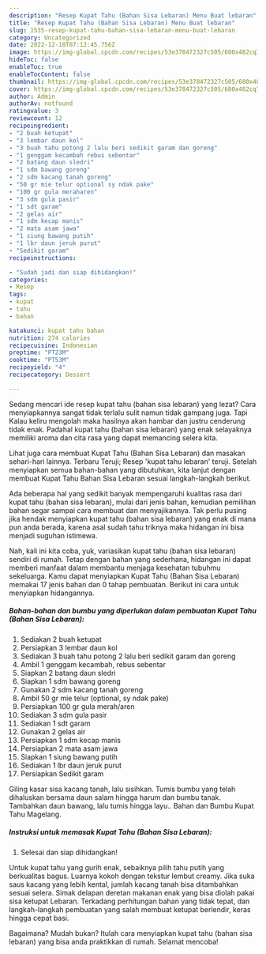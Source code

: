 ```yaml
---
description: "Resep Kupat Tahu (Bahan Sisa Lebaran) Menu Buat lebaran"
title: "Resep Kupat Tahu (Bahan Sisa Lebaran) Menu Buat lebaran"
slug: 1535-resep-kupat-tahu-bahan-sisa-lebaran-menu-buat-lebaran
category: Uncategorized
date: 2022-12-18T07:12:45.756Z
image: https://img-global.cpcdn.com/recipes/53e378472327c505/680x482cq70/kupat-tahu-bahan-sisa-lebaran-foto-resep-utama.jpg
hideToc: false
enableToc: true
enableTocContent: false
thumbnail: https://img-global.cpcdn.com/recipes/53e378472327c505/680x482cq70/kupat-tahu-bahan-sisa-lebaran-foto-resep-utama.jpg
cover: https://img-global.cpcdn.com/recipes/53e378472327c505/680x482cq70/kupat-tahu-bahan-sisa-lebaran-foto-resep-utama.jpg
author: Admin
authorAv: notfound
ratingvalue: 3
reviewcount: 12
recipeingredient:
- "2 buah ketupat"
- "3 lembar daun kol"
- "3 buah tahu potong 2 lalu beri sedikit garam dan goreng"
- "1 genggam kecambah rebus sebentar"
- "2 batang daun sledri"
- "1 sdm bawang goreng"
- "2 sdm kacang tanah goreng"
- "50 gr mie telur optional sy ndak pake"
- "100 gr gula meraharen"
- "3 sdm gula pasir"
- "1 sdt garam"
- "2 gelas air"
- "1 sdm kecap manis"
- "2 mata asam jawa"
- "1 siung bawang putih"
- "1 lbr daun jeruk purut"
- "Sedikit garam"
recipeinstructions:

- "Sudah jadi dan siap dihidangkan!"
categories:
- Resep
tags:
- kupat
- tahu
- bahan

katakunci: kupat tahu bahan 
nutrition: 274 calories
recipecuisine: Indonesian
preptime: "PT23M"
cooktime: "PT53M"
recipeyield: "4"
recipecategory: Dessert

---
```



Sedang mencari ide resep kupat tahu (bahan sisa lebaran) yang lezat? Cara menyiapkannya sangat tidak terlalu sulit namun tidak gampang juga. Tapi Kalau keliru mengolah maka hasilnya akan hambar dan justru cenderung tidak enak. Padahal kupat tahu (bahan sisa lebaran) yang enak selayaknya memiliki aroma dan cita rasa yang dapat memancing selera kita.


Lihat juga cara membuat Kupat Tahu (Bahan Sisa Lebaran) dan masakan sehari-hari lainnya. Terbaru Teruji; Resep &#39;kupat tahu lebaran&#39; teruji. Setelah menyiapkan semua bahan-bahan yang dibutuhkan, kita lanjut dengan membuat Kupat Tahu Bahan Sisa Lebaran sesuai langkah-langkah berikut.

Ada beberapa hal yang sedikit banyak mempengaruhi kualitas rasa dari kupat tahu (bahan sisa lebaran), mulai dari jenis bahan, kemudian pemilihan bahan segar sampai cara membuat dan menyajikannya. Tak perlu pusing jika hendak menyiapkan kupat tahu (bahan sisa lebaran) yang enak di mana pun anda berada, karena asal sudah tahu triknya maka hidangan ini bisa menjadi suguhan istimewa.


Nah, kali ini kita coba, yuk, variasikan kupat tahu (bahan sisa lebaran) sendiri di rumah. Tetap dengan bahan yang sederhana, hidangan ini dapat memberi manfaat dalam membantu menjaga kesehatan tubuhmu sekeluarga. Kamu dapat menyiapkan Kupat Tahu (Bahan Sisa Lebaran) memakai 17 jenis bahan dan 0 tahap pembuatan. Berikut ini cara untuk menyiapkan hidangannya.

<!--inarticleads1-->

##### Bahan-bahan dan bumbu yang diperlukan dalam pembuatan Kupat Tahu (Bahan Sisa Lebaran):

1. Sediakan 2 buah ketupat
1. Persiapkan 3 lembar daun kol
1. Sediakan 3 buah tahu potong 2 lalu beri sedikit garam dan goreng
1. Ambil 1 genggam kecambah, rebus sebentar
1. Siapkan 2 batang daun sledri
1. Siapkan 1 sdm bawang goreng
1. Gunakan 2 sdm kacang tanah goreng
1. Ambil 50 gr mie telur (optional, sy ndak pake)
1. Persiapkan 100 gr gula merah/aren
1. Sediakan 3 sdm gula pasir
1. Sediakan 1 sdt garam
1. Gunakan 2 gelas air
1. Persiapkan 1 sdm kecap manis
1. Persiapkan 2 mata asam jawa
1. Siapkan 1 siung bawang putih
1. Sediakan 1 lbr daun jeruk purut
1. Persiapkan Sedikit garam


Giling kasar sisa kacang tanah, lalu sisihkan. Tumis bumbu yang telah dihaluskan bersama daun salam hingga harum dan bumbu tanak. Tambahkan daun bawang, lalu tumis hingga layu.. Bahan dan Bumbu Kupat Tahu Magelang. 

<!--inarticleads2-->

##### Instruksi untuk memasak Kupat Tahu (Bahan Sisa Lebaran):


1. Selesai dan siap dihidangkan!

Untuk kupat tahu yang gurih enak, sebaiknya pilih tahu putih yang berkualitas bagus. Luarnya kokoh dengan tekstur lembut creamy. Jika suka saus kacang yang lebih kental, jumlah kacang tanah bisa ditambahkan sesuai selera. Simak delapan deretan makanan enak yang bisa diolah pakai sisa ketupat Lebaran. Terkadang perhitungan bahan yang tidak tepat, dan langkah-langkah pembuatan yang salah membuat ketupat berlendir, keras hingga cepat basi. 

Bagaimana? Mudah bukan? Itulah cara menyiapkan kupat tahu (bahan sisa lebaran) yang bisa anda praktikkan di rumah. Selamat mencoba!
